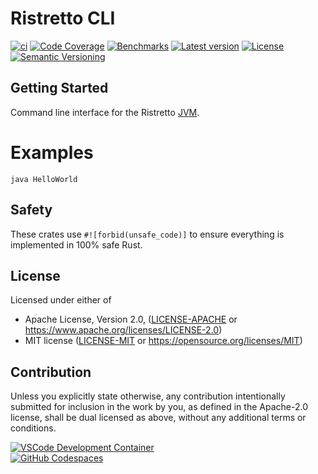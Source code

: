 # Ristretto CLI

[![ci](https://github.com/theseus-rs/ristretto/actions/workflows/ci.yml/badge.svg?branch=main)](https://github.com/theseus-rs/ristretto/actions/workflows/ci.yml)
[![Code Coverage](https://codecov.io/gh/theseus-rs/ristretto/branch/main/graph/badge.svg)](https://codecov.io/gh/theseus-rs/ristretto)
[![Benchmarks](https://img.shields.io/badge/%F0%9F%90%B0_bencher-enabled-6ec241)](https://bencher.dev/perf/theseus-rs-ristretto)
[![Latest version](https://img.shields.io/crates/v/ristretto_cli.svg)](https://crates.io/crates/ristretto_cli)
[![License](https://img.shields.io/crates/l/ristretto_cli)](https://github.com/theseus-rs/ristretto#license)
[![Semantic Versioning](https://img.shields.io/badge/%E2%9A%99%EF%B8%8F_SemVer-2.0.0-blue)](https://semver.org/spec/v2.0.0.html)

## Getting Started

Command line interface for the Ristretto [JVM](https://docs.oracle.com/javase/specs/jvms/se23/html/index.html).

# Examples

```shell
java HelloWorld
```

## Safety

These crates use `#![forbid(unsafe_code)]` to ensure everything is implemented in 100% safe Rust.

## License

Licensed under either of

* Apache License, Version 2.0, ([LICENSE-APACHE](LICENSE-APACHE) or https://www.apache.org/licenses/LICENSE-2.0)
* MIT license ([LICENSE-MIT](LICENSE-MIT) or https://opensource.org/licenses/MIT)

## Contribution

Unless you explicitly state otherwise, any contribution intentionally submitted
for inclusion in the work by you, as defined in the Apache-2.0 license, shall be dual licensed as above, without any
additional terms or conditions.

<a href="https://vscode.dev/redirect?url=vscode://ms-vscode-remote.remote-containers/cloneInVolume?url=https://github.com/theseus-rs/ristretto">
<img
  src="https://img.shields.io/static/v1?label=VSCode%20Development%20Container&logo=visualstudiocode&message=Open&color=orange"
  alt="VSCode Development Container"
/>
</a>
<br/>
<a href="https://github.dev/theseus-rs/ristretto">
<img
  src="https://img.shields.io/static/v1?label=GitHub%20Codespaces&logo=github&message=Open&color=orange"
  alt="GitHub Codespaces"
/>
</a>
